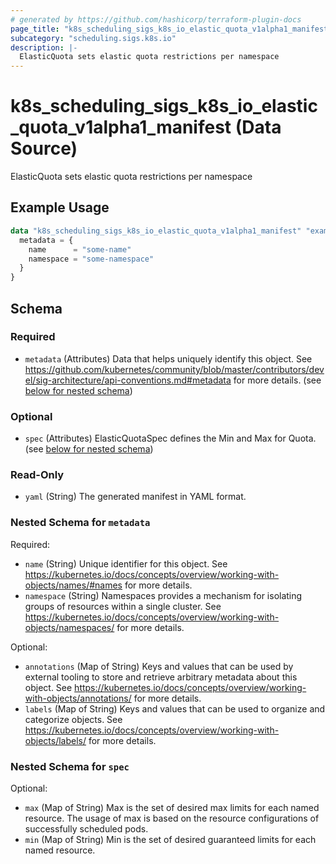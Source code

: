 ```yaml
---
# generated by https://github.com/hashicorp/terraform-plugin-docs
page_title: "k8s_scheduling_sigs_k8s_io_elastic_quota_v1alpha1_manifest Data Source - terraform-provider-k8s"
subcategory: "scheduling.sigs.k8s.io"
description: |-
  ElasticQuota sets elastic quota restrictions per namespace
---
```


# k8s_scheduling_sigs_k8s_io_elastic_quota_v1alpha1_manifest (Data Source)

ElasticQuota sets elastic quota restrictions per namespace

## Example Usage

```terraform
data "k8s_scheduling_sigs_k8s_io_elastic_quota_v1alpha1_manifest" "example" {
  metadata = {
    name      = "some-name"
    namespace = "some-namespace"
  }
}
```

<!-- schema generated by tfplugindocs -->
## Schema

### Required

- `metadata` (Attributes) Data that helps uniquely identify this object. See https://github.com/kubernetes/community/blob/master/contributors/devel/sig-architecture/api-conventions.md#metadata for more details. (see [below for nested schema](#nestedatt--metadata))

### Optional

- `spec` (Attributes) ElasticQuotaSpec defines the Min and Max for Quota. (see [below for nested schema](#nestedatt--spec))

### Read-Only

- `yaml` (String) The generated manifest in YAML format.

<a id="nestedatt--metadata"></a>
### Nested Schema for `metadata`

Required:

- `name` (String) Unique identifier for this object. See https://kubernetes.io/docs/concepts/overview/working-with-objects/names/#names for more details.
- `namespace` (String) Namespaces provides a mechanism for isolating groups of resources within a single cluster. See https://kubernetes.io/docs/concepts/overview/working-with-objects/namespaces/ for more details.

Optional:

- `annotations` (Map of String) Keys and values that can be used by external tooling to store and retrieve arbitrary metadata about this object. See https://kubernetes.io/docs/concepts/overview/working-with-objects/annotations/ for more details.
- `labels` (Map of String) Keys and values that can be used to organize and categorize objects. See https://kubernetes.io/docs/concepts/overview/working-with-objects/labels/ for more details.


<a id="nestedatt--spec"></a>
### Nested Schema for `spec`

Optional:

- `max` (Map of String) Max is the set of desired max limits for each named resource. The usage of max is based on the resource configurations of successfully scheduled pods.
- `min` (Map of String) Min is the set of desired guaranteed limits for each named resource.
